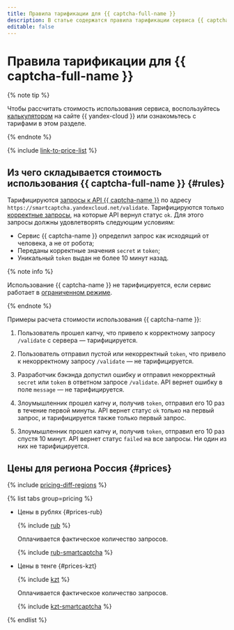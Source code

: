 ```yaml
---
title: Правила тарификации для {{ captcha-full-name }}
description: В статье содержатся правила тарификации сервиса {{ captcha-name }}.
editable: false
---
```


# Правила тарификации для {{ captcha-full-name }}



{% note tip %}


Чтобы рассчитать стоимость использования сервиса, воспользуйтесь [калькулятором](https://yandex.cloud/ru/prices?state=670d0474d58f#calculator) на сайте {{ yandex-cloud }} или ознакомьтесь с тарифами в этом разделе.




{% endnote %}

{% include [link-to-price-list](../_includes/pricing/link-to-price-list.md) %}

## Из чего складывается стоимость использования {{ captcha-full-name }} {#rules}

Тарифицируются [запросы к API {{ captcha-name }}](./quickstart.md#check-answer) по адресу `https://smartcaptcha.yandexcloud.net/validate`. Тарифицируются только [корректные запросы](concepts/validation.md#service-response), на которые API вернул статус `ok`. Для этого запросы должны удовлетворять следующим условиям:

* Сервис {{ captcha-name }} определил запрос как исходящий от человека, а не от робота;
* Переданы корректные значения `secret` и `token`;
* Уникальный `token` выдан не более 10 минут назад.

{% note info %}

Использование {{ captcha-name }} не тарифицируется, если сервис работает в [ограниченном режиме](concepts/restricted-mode).

{% endnote %}

Примеры расчета стоимости использования {{ captcha-name }}:

1. Пользователь прошел капчу, что привело к корректному запросу `/validate` с сервера — тарифицируется.

1. Пользователь отправил пустой или некорректный `token`, что привело к некорректному запросу `/validate` — не тарифицируется.

1. Разработчик бэкэнда допустил ошибку и отправил некорректный `secret` или `token` в ответном запросе `/validate`. API вернет ошибку в поле `message` — не тарифицируется.

1. Злоумышленник прошел капчу и, получив `token`, отправил его 10 раз в течение первой минуты. API вернет статус `ok` только на первый запрос, и тарифицируется также только первый запрос.

1. Злоумышленник прошел капчу и, получив `token`, отправил его 10 раз спустя 10 минут. API вернет статус `failed` на все запросы. Ни один из них не тарифицируется.

## Цены для региона Россия {#prices}

{% include [pricing-diff-regions](../_includes/pricing-diff-regions.md) %}


{% list tabs group=pricing %}

- Цены в рублях {#prices-rub}

  {% include [rub](../_pricing/smartcaptcha/rub.md) %}

  Оплачивается фактическое количество запросов.

  {% include [rub-smartcaptcha](../_pricing_examples/smartcaptcha/rub-smartcaptcha.md) %}

- Цены в тенге {#prices-kzt}

  {% include [kzt](../_pricing/smartcaptcha/kzt.md) %}

  Оплачивается фактическое количество запросов.

  {% include [kzt-smartcaptcha](../_pricing_examples/smartcaptcha/kzt-smartcaptcha.md) %}

{% endlist %}



